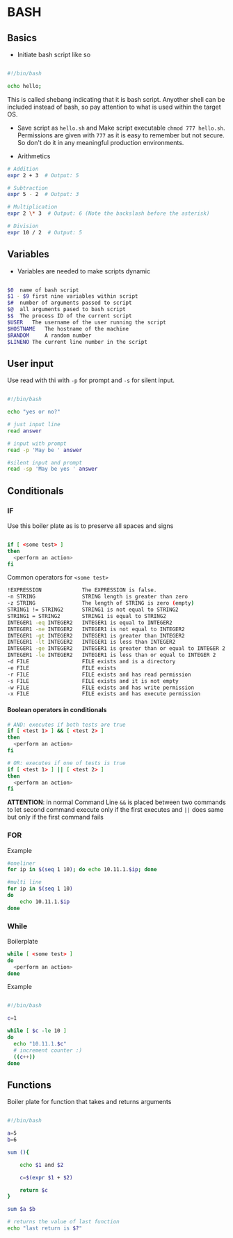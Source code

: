 # BASH 

## Basics

* Initiate bash script like so

```bash

#!/bin/bash

echo hello;

```

This is called shebang indicating that it is bash script. Anyother shell can be included instead of bash, so pay attention to what is used within the target OS.

* Save script as `hello.sh` and Make script executable `chmod 777 hello.sh`. Permissions are given with `777` as it is easy to remember but not secure. So don't do it in any meaningful production environments.

* Arithmetics

```bash
# Addition
expr 2 + 3  # Output: 5

# Subtraction
expr 5 - 2  # Output: 3

# Multiplication
expr 2 \* 3  # Output: 6 (Note the backslash before the asterisk)

# Division
expr 10 / 2  # Output: 5

```

## Variables

* Variables are needed to make scripts dynamic

```bash

$0  name of bash script
$1 - $9 first nine variables within script
$#  number of arguments passed to script
$@  all arguments pased to bash script
$$	The process ID of the current script
$USER   The username of the user running the script
$HOSTNAME	The hostname of the machine
$RANDOM     A random number
$LINENO The current line number in the script

```

## User input

Use read with thi with `-p` for prompt and `-s` for silent input.

```bash

#!/bin/bash

echo "yes or no?"

# just input line
read answer

# input with prompt
read -p 'May be ' answer

#silent input and prompt
read -sp 'May be yes ' answer

```
## Conditionals

### IF

Use this boiler plate as is to preserve all spaces and signs

```bash

if [ <some test> ]
then
  <perform an action>
fi

```

Common operators for `<some test>`

```bash 
!EXPRESSION             The EXPRESSION is false.
-n STRING	            STRING length is greater than zero
-z STRING	            The length of STRING is zero (empty)
STRING1 != STRING2	    STRING1 is not equal to STRING2
STRING1 = STRING2	    STRING1 is equal to STRING2
INTEGER1 -eq INTEGER2	INTEGER1 is equal to INTEGER2
INTEGER1 -ne INTEGER2	INTEGER1 is not equal to INTEGER2
INTEGER1 -gt INTEGER2	INTEGER1 is greater than INTEGER2
INTEGER1 -lt INTEGER2	INTEGER1 is less than INTEGER2
INTEGER1 -ge INTEGER2	INTEGER1 is greater than or equal to INTEGER 2
INTEGER1 -le INTEGER2	INTEGER1 is less than or equal to INTEGER 2
-d FILE	                FILE exists and is a directory
-e FILE	                FILE exists
-r FILE	                FILE exists and has read permission
-s FILE	                FILE exists and it is not empty
-w FILE	                FILE exists and has write permission
-x FILE	                FILE exists and has execute permission
```

#### Boolean operators in conditionals

```bash
# AND: executes if both tests are true
if [ <test 1> ] && [ <test 2> ]
then
  <perform an action>
fi

# OR: executes if one of tests is true
if [ <test 1> ] || [ <test 2> ]
then
  <perform an action>
fi

```

<b>ATTENTION</b>: in normal Command Line `&&` is placed between two commands to let second command execute only if the first executes and `||` does same but only if the first command fails

### FOR

Example 

``` bash
#oneliner
for ip in $(seq 1 10); do echo 10.11.1.$ip; done

#multi line
for ip in $(seq 1 10)
do
    echo 10.11.1.$ip
done
```

### While 

Boilerplate

```bash
while [ <some test> ]
do
  <perform an action>
done
```

Example 

```bash

#!/bin/bash

c=1

while [ $c -le 10 ]
do
  echo "10.11.1.$c"
  # increment counter :)
  ((c++))
done

```

## Functions

Boiler plate for function that takes and returns arguments

```bash

#!/bin/bash

a=5
b=6

sum (){

	echo $1 and $2

	c=$(expr $1 + $2)

	return $c
}

sum $a $b

# returns the value of last function
echo "last return is $?"


```
